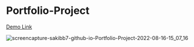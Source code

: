 # Portfolio-Project

<a href="https://sakibb7.github.io/Portfolio-Project/"> Demo Link </a>

![screencapture-sakibb7-github-io-Portfolio-Project-2022-08-16-15_07_16](https://user-images.githubusercontent.com/64696901/184842255-57ff943e-9cf8-4ac6-962e-0b7b251e8d6a.png)

